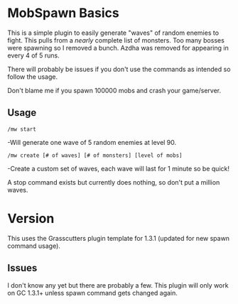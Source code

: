 # MobSpawn Basics

This is a simple plugin to easily generate "waves" of random enemies to fight.
This pulls from a *nearly* complete list of monsters. Too many bosses were spawning so I removed a bunch.
Azdha was removed for appearing in every 4 of 5 runs.

There will probably be issues if you don't use the commands as intended so follow the usage.

Don't blame me if you spawn 100000 mobs and crash your game/server.

## Usage

 `/mw start` 
 
   -Will generate one wave of 5 random enemies at level 90.
   
 `/mw create [# of waves] [# of monsters] [level of mobs]`
 
   -Create a custom set of waves, each wave will last for 1 minute so be quick!



 A stop command exists but currently does nothing, so don't put a million waves.

# Version

This uses the Grasscutters plugin template for 1.3.1 (updated for new spawn command usage).

## Issues

I don't know any yet but there are probably a few.
This plugin will only work on GC 1.3.1+ unless spawn command gets changed again.

